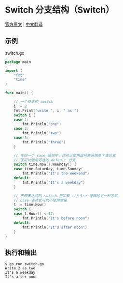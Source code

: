 # Switch 分支结构（Switch）

[官方原文](https://gobyexample.com/switch) | [中文翻译](https://gobyexample-cn.github.io/switch)

## 示例

switch.go

```go
package main

import (
	"fmt"
	"time"
)

func main() {

	// 一个基本的 switch
	i := 2
	fmt.Print("write ", i, " as ")
	switch i {
	case 1:
		fmt.Println("one")
	case 2:
		fmt.Println("two")
	case 3:
		fmt.Println("three")
	}

	// 在同一个 case 语句中，你可以使用逗号来分隔多个表达式
	// 还可以使用可选的 default 分支
	switch time.Now().Weekday() {
	case time.Saturday, time.Sunday:
		fmt.Println("It's the weekend")
	default:
		fmt.Println("It's a weekday")
	}

	// 不带表达式的 switch 是实现 if/else 逻辑的另一种方式
	// case 表达式可以不使用常量
	t := time.Now()
	switch {
	case t.Hour() < 12:
		fmt.Println("It's before noon")
	default:
		fmt.Println("It's after noon")
	}
}
```

## 执行和输出

```
$ go run switch.go
Write 2 as two
It's a weekday
It's after noon
```
